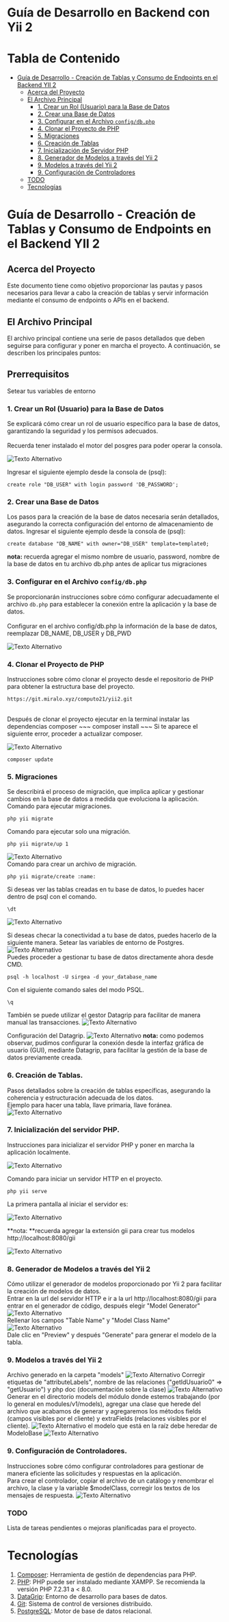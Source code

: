 # Guía de Desarrollo en Backend con Yii 2

# Tabla de Contenido

- [Guía de Desarrollo - Creación de Tablas y Consumo de Endpoints en el Backend YII 2](#guía-de-desarrollo---creación-de-tablas-y-consumo-de-endpoints-en-el-backend-yii-2)
  - [Acerca del Proyecto](#acerca-del-proyecto)
  - [El Archivo Principal](#el-archivo-principal)
    - [1. Crear un Rol (Usuario) para la Base de Datos](#1-crear-un-rol-usuario-para-la-base-de-datos)
    - [2. Crear una Base de Datos](#2-crear-una-base-de-datos)
    - [3. Configurar en el Archivo `config/db.php`](#3-configurar-en-el-archivo-configdbphp)
    - [4. Clonar el Proyecto de PHP](#4-clonar-el-proyecto-de-php)
    - [5. Migraciones](#5-migraciones)
    - [6. Creación de Tablas](#6-creación-de-tablas)
    - [7. Inicialización de Servidor PHP](#7-inicialización-de-servidor-php)
    - [8. Generador de Modelos a través del Yii 2](#8-generador-de-modelos-a-través-del-yii-2)
    - [9. Modelos a través del Yii 2](#9-modelos-a-través-del-yii-2)
    - [9. Configuración de Controladores](#9-configuración-de-controladores)
  - [TODO](#todo)
  - [Tecnologías](#tecnologías)

# Guía de Desarrollo - Creación de Tablas y Consumo de Endpoints en el Backend YII 2

## Acerca del Proyecto

Este documento tiene como objetivo proporcionar las pautas y pasos necesarios para llevar a cabo la creación de tablas y servir información mediante el consumo de endpoints o APIs en el backend.

## El Archivo Principal

El archivo principal contiene una serie de pasos detallados que deben seguirse para configurar y poner en marcha el proyecto. A continuación, se describen los principales puntos:

## Prerrequisitos

Setear tus variables de entorno

### 1. Crear un Rol (Usuario) para la Base de Datos

Se explicará cómo crear un rol de usuario específico para la base de datos, garantizando la seguridad y los permisos adecuados.
<br><br>Recuerda tener instalado el motor del posgres para poder operar la consola.

![Texto Alternativo](Images/psql.PNG")

Ingresar el siguiente ejemplo desde la consola de (psql):

```
create role "DB_USER" with login password 'DB_PASSWORD';
```

### 2. Crear una Base de Datos

Los pasos para la creación de la base de datos necesaria serán detallados, asegurando la correcta configuración del entorno de almacenamiento de datos.
Ingresar el siguiente ejemplo desde la consola de (psql):

```
create database "DB_NAME" with owner="DB_USER" template=template0;
```

**nota:** recuerda agregar el mismo nombre de usuario, password, nombre de la base de datos en tu archivo db.php antes de aplicar tus migraciones

### 3. Configurar en el Archivo `config/db.php`

Se proporcionarán instrucciones sobre cómo configurar adecuadamente el archivo `db.php` para establecer la conexión entre la aplicación y la base de datos.
<br>
<br>
Configurar en el archivo config/db.php la información de la base de datos, reemplazar DB_NAME, DB_USER y DB_PWD

![Texto Alternativo](Images/db.png")

### 4. Clonar el Proyecto de PHP

Instrucciones sobre cómo clonar el proyecto desde el repositorio de PHP para obtener la estructura base del proyecto.

```
https://git.miralo.xyz/computo21/yii2.git
```

<br>
Después de clonar el proyecto ejecutar en la terminal instalar las dependencias composer
~~~
composer install
~~~
Si te aparece el siguiente error, proceder a actualizar composer.

![Texto Alternativo](Images/composer_error.png")

```
composer update
```

### 5. Migraciones

Se describirá el proceso de migración, que implica aplicar y gestionar cambios en la base de datos a medida que evoluciona la aplicación.
<br>
Comando para ejecutar migraciones.

```
php yii migrate
```

Comando para ejecutar solo una migración.

```
php yii migrate/up 1
```

![Texto Alternativo](Images/archivo_de_migracion.png")
<br>
Comando para crear un archivo de migración.

```
php yii migrate/create :name:
```

Si deseas ver las tablas creadas en tu base de datos, lo puedes hacer dentro de psql con el comando.

```
\dt
```

![Texto Alternativo](Images/dt.png")

Si deseas checar la conectividad a tu base de datos, puedes hacerlo de la siguiente manera.
Setear las variables de entorno de Postgres.
<br>
![Texto Alternativo](Images/psql_enviroment.PNG")
<br>
Puedes proceder a gestionar tu base de datos directamente ahora desde CMD.

```
psql -h localhost -U sirgea -d your_database_name
```

Con el siguiente comando sales del modo PSQL.

```
\q
```

También se puede utilizar el gestor Datagrip para facilitar de manera manual las transacciones.
![Texto Alternativo](Images/cmd_gestor.PNG")

Configuración del Datagrip.
![Texto Alternativo](Images/datagrip_config.gif")
**nota:** como podemos observar, pudimos configurar la conexión desde la interfaz gráfica de usuario (GUI), mediante Datagrip, para facilitar la gestión de la base de datos previamente creada.

### 6. Creación de Tablas.

Pasos detallados sobre la creación de tablas específicas, asegurando la coherencia y estructuración adecuada de los datos.
<br>
Ejemplo para hacer una tabla, llave primaria, llave foránea.
![Texto Alternativo](Images/tabla.png")

### 7. Inicialización del servidor PHP.

Instrucciones para inicializar el servidor PHP y poner en marcha la aplicación localmente.
<br>

![Texto Alternativo](Images/iniciar_un_servidor_HTTP.png")

Comando para iniciar un servidor HTTP en el proyecto.

```
php yii serve
```

La primera pantalla al iniciar el servidor es:

![Texto Alternativo](Images/primer_pantalla_server.png")

**nota: **recuerda agregar la extensión gii para crear tus modelos http://localhost:8080/gii

![Texto Alternativo](Images/Model_Generator.png")

### 8. Generador de Modelos a través del Yii 2

Cómo utilizar el generador de modelos proporcionado por Yii 2 para facilitar la creación de modelos de datos.
<br>
Entrar en la url del servidor HTTP e ir a la url http://localhost:8080/gii para entrar en el generador de código, después elegir "Model Generator"
![Texto Alternativo](Images/Model_Generator_1.png")
<br>
Rellenar los campos "Table Name" y "Model Class Name"
![Texto Alternativo](Images/Model_Generator_2.png")
<br>
Dale clic en "Preview" y después "Generate" para generar el modelo de la tabla.

### 9. Modelos a través del Yii 2

Archivo generado en la carpeta "models"
![Texto Alternativo](Images/models.png")
Corregir etiquetas de "attributeLabels", nombre de las relaciones ("getIdUsuario0" => "getUsuario") y php doc (documentación sobre la clase)
![Texto Alternativo](Images/corregir_attributeLabels.png")
Generar en el directorio models del módulo donde estemos trabajando (por lo general en modules/v1/models), agregar una clase que herede del archivo que acabamos de generar y agregaremos los métodos fields (campos visibles por el cliente) y extraFields (relaciones visibles por el cliente).
![Texto Alternativo](Images/directorio_models.png")
el modelo que está en la raíz debe heredar de ModeloBase
![Texto Alternativo](Images/herencia_modelo_base.png")

### 9. Configuración de Controladores.

Instrucciones sobre cómo configurar controladores para gestionar de manera eficiente las solicitudes y respuestas en la aplicación.
<br>
Para crear el controlador, copiar el archivo de un catálogo y renombrar el archivo, la clase y la variable $modelClass, corregir los textos de los mensajes de respuesta.
![Texto Alternativo](Images/creacion_controlador.png")

### TODO

Lista de tareas pendientes o mejoras planificadas para el proyecto.

# Tecnologías

1. [Composer](https://getcomposer.org/): Herramienta de gestión de dependencias para PHP.
2. [PHP](https://www.php.net/): PHP puede ser instalado mediante XAMPP. Se recomienda la versión PHP 7.2.31 a < 8.0.
3. [DataGrip](https://www.jetbrains.com/datagrip/): Entorno de desarrollo para bases de datos.
4. [Git](https://git-scm.com/): Sistema de control de versiones distribuido.
5. [PostgreSQL](https://www.postgresql.org/): Motor de base de datos relacional.
